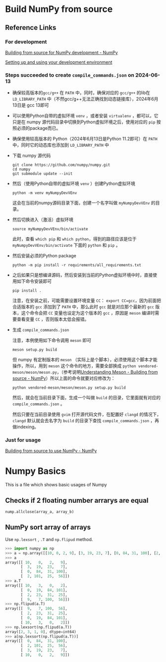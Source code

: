 
# Build NumPy from source

## Reference Links

### For development

[Building from source for NumPy development - NumPy](https://numpy.org/devdocs/building/index.html#building-from-source-for-numpy-development)

[Setting up and using your development environment](https://numpy.org/devdocs/dev/development_environment.html#setting-up-and-using-your-development-environment)

### Steps succeeded to create `compile_commands.json` on 2024-06-13

- 确保较高版本的`gcc/g++` 在 `PATH` 中，同时，确保对应的 `gcc/g++` 的lib在 `LD_LIBRARY_PATH` 中（不然gcc/g++无法正确找到动态链接库），2024年6月13日是 gcc 13即可
- 可以使用Python自带的虚拟环境 `venv` ，或者安装 `virtualenv` ，都可以，它只是在 numpy 源代码目录中切换到Python虚拟环境之后，使用对应的 `pip` 按照必须的package而已。
- 确保使用较高版本的 Python（2024年6月13日是Python 11.2即可）在 `PATH` 中，同时它的动态库也添加到 `LD_LIBRARY_PATH` 中
- 下载 numpy 源代码
   ```shell
   git clone https://github.com/numpy/numpy.git
   cd numpy
   git submodule update --init
   ```

- 然后（使用Python自带的虚拟环境 `venv` ）创建Python虚拟环境
   ```shell
   python -m venv myNumpyDevVEnv
   ```
   这会在当前的numpy源码目录下面，创建一个名字叫做 `myNumpyDevVEnv` 的目录。

- 然后切换进入（激活）虚拟环境

   ```shell
   source myNumpyDevVEnv/bin/activate
   ```

   此时，查看 `which pip` 和 `which python`，得到的路径应该是位于 `myNumpyDevVEnv/bin/activate` 下面的 `python` 和 `pip` 。

- 然后安装必须的Python package
   ```shell
   python -m pip install -r requirements/all_requirements.txt
   ```

- 之后如果只是想编译源码，然后安装到当前的Python虚拟环境中时，直接使用如下命令安装即可
   ```shell
   pip install .
   ```

   注意，在安装之前，可能需要设置环境变量 `CC`： `export CC=gcc`，因为前面把合适版本的 `gcc` 添加到了 `PATH` 中，那么此时 `gcc` 就是对应那个最新的 `gcc` 版本，这个命令会把 `CC` 变量也设定为这个版本的 `gcc` ，原因是 `meson` 编译时需要查看变量 `CC` ，否则版本太低会报错。

- 生成 `compile_commands.json`

   注意，本例使用如下命令调用 `meson` 即可
   ```shell
   meson setup.py build
   ```

   但 numpy 有定制版本的 `meson` （实际上是个脚本），必须使用这个脚本才能操作，所以，用到 `meson` 这个命令的地方，需要全部换成 `python vendored-meson/meson/meson.py`，（参考说明[Understanding Meson - Building from source - NumPy](https://numpy.org/devdocs/building/understanding_meson.html#understanding-meson)）所以上面的命令就要对应修改为：

   ```shell
   python vendored-meson/meson/meson.py setup.py build
   ```

   然后，就会在当前目录下面，生成一个叫做 `build` 的目录，它里面就有对应的 `compile_commands.json` 。

   然后只要在当前目录使用 `gvim` 打开源代码文件，在配置好 `clangd` 的情况下，`clangd` 默认就会去名字为 `build` 的目录下查找 `compile_commands.json` ，再做indexing。


### Just for usage

[Building from source to use NumPy - NumPy](https://numpy.org/devdocs/building/index.html#building-numpy-from-source)




# Numpy Basics

This is a file which shows basic usages of Numpy

## Checks if 2 floating number arrarys are equal

```python
nump.allclose(array_a, array_b)
```

## NumPy sort array of arrays

Use `np.lexsort` , `.T`  and `np.flipud` method.

```python
>>> import numpy as np
>>> a = np.array([[10, 0, 2, 9], [3, 19, 23, 7], [0, 84, 31, 100], [2, 101, 25, 56]])
>>> a
array([[ 10,   0,   2,   9],
       [  3,  19,  23,   7],
       [  0,  84,  31, 100],
       [  2, 101,  25,  56]])
>>> a.T
array([[ 10,   3,   0,   2],
       [  0,  19,  84, 101],
       [  2,  23,  31,  25],
       [  9,   7, 100,  56]])
>>> np.flipud(a.T)
array([[  9,   7, 100,  56],
       [  2,  23,  31,  25],
       [  0,  19,  84, 101],
       [ 10,   3,   0,   2]])
>>> np.lexsort(np.flipud(a.T))
array([2, 3, 1, 0], dtype=int64)
>>> a[np.lexsort(np.flipud(a.T))]
array([[  0,  84,  31, 100],
       [  2, 101,  25,  56],
       [  3,  19,  23,   7],
       [ 10,   0,   2,   9]])
```

